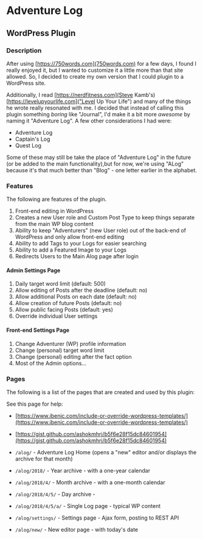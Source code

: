 # Adventure Log

## WordPress Plugin

### Description

After using [https://750words.com](750words.com) for a few days, I found I really enjoyed it, but I wanted to customize it a little more than that site allowed. So, I decided to create my own version that I could plugin to a WordPress site.

Additionally, I read [https://nerdfitness.com](Steve Kamb's) [https://levelupyourlife.com]("Level Up Your Life") and many of the things he wrote really resonated with me. I decided that instead of calling this plugin something _boring_ like "Journal", I'd make it a bit more _awesome_ by naming it "Adventure Log". A few other considerations I had were:

* Adventure Log
* Captain's Log
* Quest Log

Some of these may still be take the place of "Adventure Log" in the future (or be added to the main functionality),but for now, we're using "ALog" because it's that much better than "Blog" - one letter earlier in the alphabet.

### Features

The following are features of the plugin.

1. Front-end editing in WordPress
2. Creates a new User role and Custom Post Type to keep things separate from the main WP blog content
3. Ability to keep "Adventurers" (new User role) out of the back-end of WordPress and only allow front-end editing
4. Ability to add Tags to your Logs for easier searching
5. Ability to add a Featured Image to your Logs
6. Redirects Users to the Main Alog page after login

#### Admin Settings Page

1. Daily target word limit (default: 500)
2. Allow editing of Posts after the deadline (default: no)
3. Allow additional Posts on each date (default: no)
4. Allow creation of future Posts (default: no)
5. Allow public facing Posts (default: yes)
6. Override individual User settings

#### Front-end Settings Page

1. Change Adventurer (WP) profile information
2. Change (personal) target word limit
3. Change (personal) editing after the fact option
4. Most of the Admin options...

### Pages

The following is a list of the pages that are created and used by this plugin:

See this page for help: 
* [https://www.ibenic.com/include-or-override-wordpress-templates/](https://www.ibenic.com/include-or-override-wordpress-templates/)
* [https://gist.github.com/ashokmhrj/b5f6e28f15dc84601954](https://gist.github.com/ashokmhrj/b5f6e28f15dc84601954)

* `/alog/` - Adventure Log Home (opens a "new" editor and/or displays the archive for that month)
* `/alog/2018/` - Year archive - with a one-year calendar
* `/alog/2018/4/` - Month archive - with a one-month calendar
* `/alog/2018/4/5/` - Day archive - 
* `/alog/2018/4/5/a/` - Single Log page - typical WP content
* `/alog/settings/` - Settings page - Ajax form, posting to REST API
* `/alog/new/` - New editor page - with today's date

